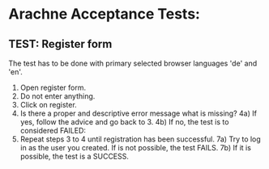 # Arachne Acceptance Tests:

## TEST: Register form

The test has to be done with primary selected browser languages 'de' and 'en'.

1) Open register form.
2) Do not enter anything.
3) Click on register.
4) Is there a proper and descriptive error message what is missing?
4a) If yes, follow the advice and go back to 3.
4b) If no, the test is to considered FAILED:
6) Repeat steps 3 to 4 until registration has been successful.
7a) Try to log in as the user you created. If is not possible, the test FAILS.
7b) If it is possible, the test is a SUCCESS.
